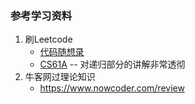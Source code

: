 ### 参考学习资料
1. 刷Leetcode
    - [代码随想录](https://www.programmercarl.com/)
    - [CS61A](https://cs61a.org/) -- 对递归部分的讲解非常透彻
2. 牛客网过理论知识
   - https://www.nowcoder.com/review
